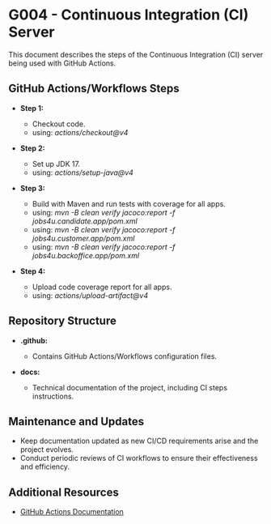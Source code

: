# G004 - Continuous Integration (CI) Server

This document describes the steps of the Continuous Integration (CI) server being used with GitHub Actions.

## GitHub Actions/Workflows Steps

- **Step 1:**
    - Checkout code.
    - using: *actions/checkout@v4*

- **Step 2:**
    - Set up JDK 17.
    - using: *actions/setup-java@v4*

- **Step 3:**
    - Build with Maven and run tests with coverage for all apps.
    - using: *mvn -B clean verify jacoco:report -f jobs4u.candidate.app/pom.xml*
    - using: *mvn -B clean verify jacoco:report -f jobs4u.customer.app/pom.xml*
    - using: *mvn -B clean verify jacoco:report -f jobs4u.backoffice.app/pom.xml*

- **Step 4:**
    - Upload code coverage report for all apps.
    - using: *actions/upload-artifact@v4*

## Repository Structure

- **.github:**
    - Contains GitHub Actions/Workflows configuration files.

- **docs:**
    - Technical documentation of the project, including CI steps instructions.

## Maintenance and Updates

- Keep documentation updated as new CI/CD requirements arise and the project evolves.
- Conduct periodic reviews of CI workflows to ensure their effectiveness and efficiency.

## Additional Resources

- [GitHub Actions Documentation](https://docs.github.com/en/actions)
